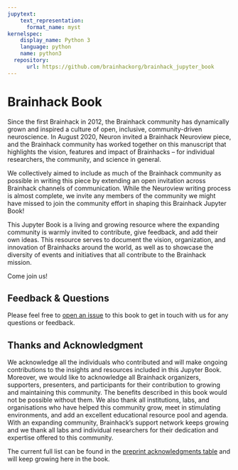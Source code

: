 ```yaml
---
jupytext:
    text_representation:
      format_name: myst
kernelspec:
    display_name: Python 3
    language: python
    name: python3
  repository:
      url: https://github.com/brainhackorg/brainhack_jupyter_book
---
```


# Brainhack Book
Since the first Brainhack in 2012, the Brainhack community has dynamically grown and inspired a culture of open, inclusive, community-driven neuroscience. In August 2020, Neuron invited a Brainhack Neuroview piece, and the Brainhack community has worked together on this manuscript that highlights the vision, features and impact of Brainhacks – for individual researchers, the community, and science in general.  

We collectively aimed to include as much of the Brainhack community as possible in writing this piece by extending an open invitation across Brainhack channels of communication. While the Neuroview writing process is almost complete, we invite any members of the community we might have missed to join the community effort in shaping this Brainhack Jupyter Book!

This Jupyter Book is a living and growing resource where the expanding community is warmly invited to contribute, give feedback, and add their own ideas. This resource serves to document the vision, organization, and innovation of Brainhacks around the world, as well as to showcase the diversity of events and initiatives that all contribute to the Brainhack mission.

Come join us! 

## Feedback & Questions
Please feel free to [open an issue](https://github.com/brainhackorg/brainhack_jupyter_book/issues/new?assignees=&labels=&template=question.md&title=) to this book to get in touch with us for any questions or feedback.

## Thanks and Acknowledgment
We acknowledge all the individuals who contributed and will make ongoing contributions to the insights and resources included in this Jupyter Book. Moreover, we would like to acknowledge all Brainhack organizers, supporters, presenters, and participants for their contribution to growing and maintaining this community. The benefits described in this book would not be possible without them. We also thank all institutions, labs, and organisations who have helped this community grow, meet in stimulating environments, and add an excellent educational resource pool and agenda. With an expanding community, Brainhack’s support network keeps growing and we thank all labs and individual researchers for their dedication and expertise offered to this community.  

The current full list can be found in the [preprint acknowledgments table](http://brainhack.org/brainhack_jupyter_book/preprint_acknowledgments.html) and will keep growing here in the book.
